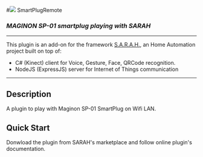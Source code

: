 #![](../master/www/images/smartplug.png) SmartPlugRemote

### _MAGINON SP-01 smartplug playing with SARAH_

***
This plugin is an add-on for the framework [S.A.R.A.H.](http://encausse.net/s-a-r-a-h), an Home Automation project built 
on top of:
* C# (Kinect) client for Voice, Gesture, Face, QRCode recognition. 
* NodeJS (ExpressJS) server for Internet of Things communication
***


## Description

A plugin to play with Maginon SP-01 SmartPlug on Wifi LAN.


## Quick Start

Donwload the plugin from SARAH's marketplace and follow online plugin's documentation.
  
   
